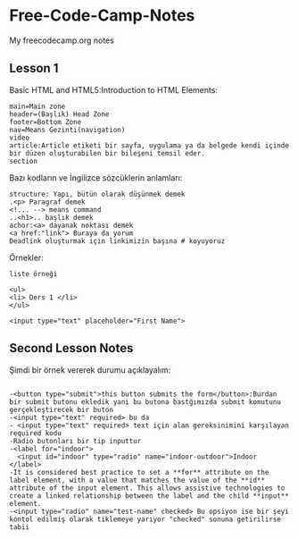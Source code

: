 # Free-Code-Camp-Notes
My freecodecamp.org notes

## Lesson 1

Basic HTML and HTML5:Introduction to HTML Elements:

```
main=Main zone
header=(Başlık) Head Zone
footer=Bottom Zone 
nav=Means Gezinti(navigation)
video
article:Article etiketi bir sayfa, uygulama ya da belgede kendi içinde bir düzen oluşturabilen bir bileşeni temsil eder.
section

```
Bazı kodların ve İngilizce sözcüklerin anlamları:
```
structure: Yapı, bütün olarak düşünmek demek
.<p> Paragraf demek
<!... --> means command 
..<h1>.. başlık demek
achor:<a> dayanak noktası demek
<a href:"link"> Buraya da yorum
Deadlink oluşturmak için linkimizin başına # koyuyoruz

```
Örnekler:
```
liste örneği 

<ul>
<li> Ders 1 </li>
</ul> 

<input type="text" placeholder="First Name">

```
## Second Lesson Notes

Şimdi bir örnek vererek durumu açıklayalım:
```

-<button type="submit">this button submits the form</button>:Burdan bir submit butonu ekledik yani bu butona bastğımızda submit komutunu gerçekleştirecek bir buton 
-<input type="text" required> bu da
- <input type="text" required> text için alan gereksinimini karşılayan required kodu
-Radio butonları bir tip inputtur 
-<label for="indoor"> 
  <input id="indoor" type="radio" name="indoor-outdoor">Indoor 
</label>
-It is considered best practice to set a **for** attribute on the label element, with a value that matches the value of the **id** attribute of the input element. This allows assistive technologies to create a linked relationship between the label and the child **input** element.
-<input type="radio" name="test-name" checked> Bu opsiyon ise bir şeyi kontol edilmiş olarak tiklemeye yarıyor "checked" sonuna getirilirse tabii

```